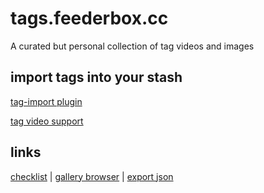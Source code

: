 # tags.feederbox.cc

A curated but personal collection of tag videos and images

## import tags into your stash
[tag-import plugin](https://github.com/feederbox826/plugins/tree/main/plugins/tag-import)

[tag video support](https://github.com/feederbox826/plugins/tree/main/plugins/tag-video)

## links
[checklist](https://feederbox826.github.io/notes/tags/inventory/) |
[gallery browser](https://tags.feederbox.cc/) |
[export json](https://tags.feederbox.cc/tags-export.json)
